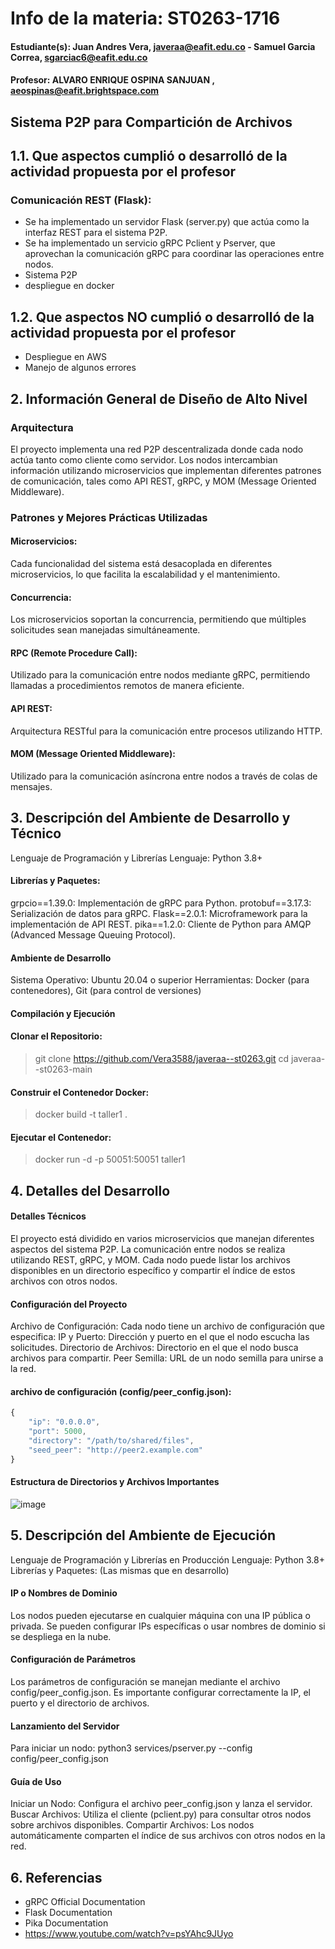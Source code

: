 # Info de la materia: ST0263-1716
#### Estudiante(s): Juan Andres Vera, javeraa@eafit.edu.co - Samuel Garcia Correa, sgarciac6@eafit.edu.co

#### Profesor: ALVARO ENRIQUE OSPINA SANJUAN , aeospinas@eafit.brightspace.com

## Sistema P2P para Compartición de Archivos
## 1.1. Que aspectos cumplió o desarrolló de la actividad propuesta por el profesor
### Comunicación REST (Flask):
- Se ha implementado un servidor Flask (server.py) que actúa como la interfaz REST para el sistema P2P.
- Se ha implementado un servicio gRPC Pclient y Pserver, que aprovechan la comunicación gRPC para coordinar las operaciones entre nodos.
- Sistema P2P
- despliegue en docker

## 1.2. Que aspectos NO cumplió o desarrolló de la actividad propuesta por el profesor
- Despliegue en AWS
- Manejo de algunos errores
## 2. Información General de Diseño de Alto Nivel
### Arquitectura
El proyecto implementa una red P2P descentralizada donde cada nodo actúa tanto como cliente como servidor. Los nodos intercambian información utilizando microservicios que implementan diferentes patrones de comunicación, tales como API REST, gRPC, y MOM (Message Oriented Middleware).

### Patrones y Mejores Prácticas Utilizadas
#### Microservicios:
 Cada funcionalidad del sistema está desacoplada en diferentes microservicios, lo que facilita la escalabilidad y el mantenimiento.

#### Concurrencia:
 Los microservicios soportan la concurrencia, permitiendo que múltiples solicitudes sean manejadas simultáneamente.

#### RPC (Remote Procedure Call):
 Utilizado para la comunicación entre nodos mediante gRPC, permitiendo llamadas a procedimientos remotos de manera eficiente.

#### API REST:
 Arquitectura RESTful para la comunicación entre procesos utilizando HTTP.

#### MOM (Message Oriented Middleware): 
Utilizado para la comunicación asíncrona entre nodos a través de colas de mensajes.

## 3. Descripción del Ambiente de Desarrollo y Técnico

Lenguaje de Programación y Librerías
Lenguaje: Python 3.8+

#### Librerías y Paquetes:
grpcio==1.39.0: Implementación de gRPC para Python.
protobuf==3.17.3: Serialización de datos para gRPC.
Flask==2.0.1: Microframework para la implementación de API REST.
pika==1.2.0: Cliente de Python para AMQP (Advanced Message Queuing Protocol).

#### Ambiente de Desarrollo
Sistema Operativo: Ubuntu 20.04 o superior
Herramientas: Docker (para contenedores), Git (para control de versiones)

#### Compilación y Ejecución
#### Clonar el Repositorio:
> git clone <https://github.com/Vera3588/javeraa--st0263.git>
> cd javeraa--st0263-main

#### Construir el Contenedor Docker:

> docker build -t taller1 .

#### Ejecutar el Contenedor:

> docker run -d -p 50051:50051 taller1

## 4. Detalles del Desarrollo
#### Detalles Técnicos

El proyecto está dividido en varios microservicios que manejan diferentes aspectos del sistema P2P. La comunicación entre nodos se realiza utilizando REST, gRPC, y MOM. Cada nodo puede listar los archivos disponibles en un directorio específico y compartir el índice de estos archivos con otros nodos.

#### Configuración del Proyecto
Archivo de Configuración: Cada nodo tiene un archivo de configuración que especifica:
IP y Puerto: Dirección y puerto en el que el nodo escucha las solicitudes.
Directorio de Archivos: Directorio en el que el nodo busca archivos para compartir.
Peer Semilla: URL de un nodo semilla para unirse a la red.

#### archivo de configuración (config/peer_config.json):

```js
{
    "ip": "0.0.0.0",
    "port": 5000,
    "directory": "/path/to/shared/files",
    "seed_peer": "http://peer2.example.com"
}
```

#### Estructura de Directorios y Archivos Importantes

![image](https://github.com/user-attachments/assets/f2ba564e-8353-4bc4-afa9-1f86facb2a43)


## 5. Descripción del Ambiente de Ejecución

Lenguaje de Programación y Librerías en Producción
Lenguaje: Python 3.8+
Librerías y Paquetes: (Las mismas que en desarrollo)

#### IP o Nombres de Dominio
Los nodos pueden ejecutarse en cualquier máquina con una IP pública o privada. Se pueden configurar IPs específicas o usar nombres de dominio si se despliega en la nube.

#### Configuración de Parámetros
Los parámetros de configuración se manejan mediante el archivo config/peer_config.json. Es importante configurar correctamente la IP, el puerto y el directorio de archivos.

#### Lanzamiento del Servidor
Para iniciar un nodo:
python3 services/pserver.py --config config/peer_config.json

#### Guía de Uso
Iniciar un Nodo: Configura el archivo peer_config.json y lanza el servidor.
Buscar Archivos: Utiliza el cliente (pclient.py) para consultar otros nodos sobre archivos disponibles.
Compartir Archivos: Los nodos automáticamente comparten el índice de sus archivos con otros nodos en la red.

## 6. Referencias
- gRPC Official Documentation
- Flask Documentation
- Pika Documentation
- https://www.youtube.com/watch?v=psYAhc9JUyo

